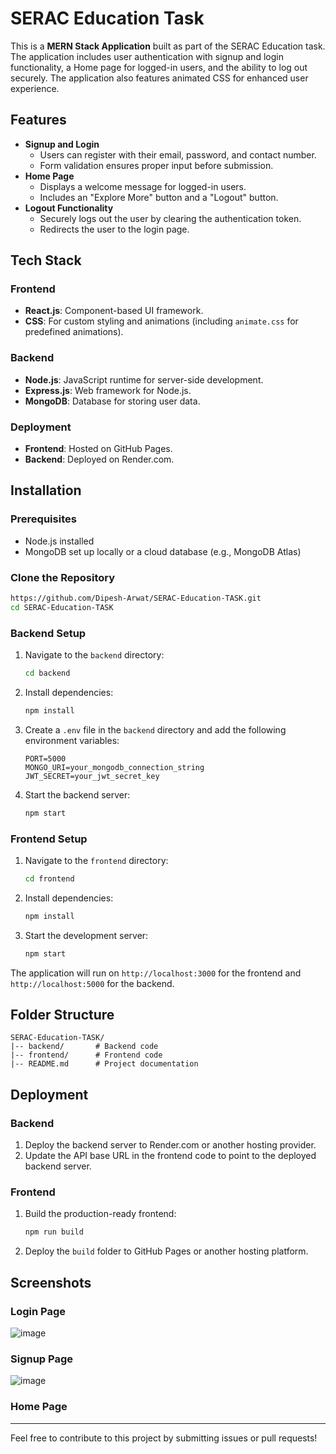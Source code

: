 # SERAC Education Task

This is a **MERN Stack Application** built as part of the SERAC Education task. The application includes user authentication with signup and login functionality, a Home page for logged-in users, and the ability to log out securely. The application also features animated CSS for enhanced user experience.

## Features

- **Signup and Login**
  - Users can register with their email, password, and contact number.
  - Form validation ensures proper input before submission.
- **Home Page**
  - Displays a welcome message for logged-in users.
  - Includes an "Explore More" button and a "Logout" button.
- **Logout Functionality**
  - Securely logs out the user by clearing the authentication token.
  - Redirects the user to the login page.

## Tech Stack

### Frontend
- **React.js**: Component-based UI framework.
- **CSS**: For custom styling and animations (including `animate.css` for predefined animations).

### Backend
- **Node.js**: JavaScript runtime for server-side development.
- **Express.js**: Web framework for Node.js.
- **MongoDB**: Database for storing user data.

### Deployment
- **Frontend**: Hosted on GitHub Pages.
- **Backend**: Deployed on Render.com.

## Installation

### Prerequisites
- Node.js installed
- MongoDB set up locally or a cloud database (e.g., MongoDB Atlas)

### Clone the Repository
```bash
https://github.com/Dipesh-Arwat/SERAC-Education-TASK.git
cd SERAC-Education-TASK
```

### Backend Setup
1. Navigate to the `backend` directory:
   ```bash
   cd backend
   ```
2. Install dependencies:
   ```bash
   npm install
   ```
3. Create a `.env` file in the `backend` directory and add the following environment variables:
   ```env
   PORT=5000
   MONGO_URI=your_mongodb_connection_string
   JWT_SECRET=your_jwt_secret_key
   ```
4. Start the backend server:
   ```bash
   npm start
   ```

### Frontend Setup
1. Navigate to the `frontend` directory:
   ```bash
   cd frontend
   ```
2. Install dependencies:
   ```bash
   npm install
   ```
3. Start the development server:
   ```bash
   npm start
   ```

The application will run on `http://localhost:3000` for the frontend and `http://localhost:5000` for the backend.

## Folder Structure

```plaintext
SERAC-Education-TASK/
|-- backend/       # Backend code
|-- frontend/      # Frontend code
|-- README.md      # Project documentation
```

## Deployment

### Backend
1. Deploy the backend server to Render.com or another hosting provider.
2. Update the API base URL in the frontend code to point to the deployed backend server.

### Frontend
1. Build the production-ready frontend:
   ```bash
   npm run build
   ```
2. Deploy the `build` folder to GitHub Pages or another hosting platform.

## Screenshots

### Login Page
![image](https://github.com/user-attachments/assets/64452986-12ce-473b-aaf3-75873f297c35)

### Signup Page
![image](https://github.com/user-attachments/assets/a179483f-bc8b-4655-9371-ee979ba558e7)

### Home Page


---

Feel free to contribute to this project by submitting issues or pull requests!
